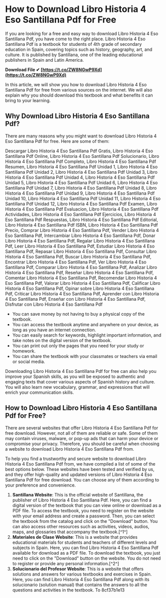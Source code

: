 
 
# How to Download Libro Historia 4 Eso Santillana Pdf for Free
 
If you are looking for a free and easy way to download Libro Historia 4 Eso Santillana Pdf, you have come to the right place. Libro Historia 4 Eso Santillana Pdf is a textbook for students of 4th grade of secondary education in Spain, covering topics such as history, geography, art, and culture. It is published by Santillana, one of the leading educational publishers in Spain and Latin America.
 
**Download File ✔ [https://t.co/ZW8NGwP9Xd](https://t.co/ZW8NGwP9Xd)**


 
In this article, we will show you how to download Libro Historia 4 Eso Santillana Pdf for free from various sources on the internet. We will also explain why you should download this textbook and what benefits it can bring to your learning.
 
## Why Download Libro Historia 4 Eso Santillana Pdf?
 
There are many reasons why you might want to download Libro Historia 4 Eso Santillana Pdf for free. Here are some of them:
 
Descargar Libro Historia 4 Eso Santillana Pdf Gratis,  Libro Historia 4 Eso Santillana Pdf Online,  Libro Historia 4 Eso Santillana Pdf Solucionario,  Libro Historia 4 Eso Santillana Pdf Completo,  Libro Historia 4 Eso Santillana Pdf Resumen,  Libro Historia 4 Eso Santillana Pdf Unidad 1,  Libro Historia 4 Eso Santillana Pdf Unidad 2,  Libro Historia 4 Eso Santillana Pdf Unidad 3,  Libro Historia 4 Eso Santillana Pdf Unidad 4,  Libro Historia 4 Eso Santillana Pdf Unidad 5,  Libro Historia 4 Eso Santillana Pdf Unidad 6,  Libro Historia 4 Eso Santillana Pdf Unidad 7,  Libro Historia 4 Eso Santillana Pdf Unidad 8,  Libro Historia 4 Eso Santillana Pdf Unidad 9,  Libro Historia 4 Eso Santillana Pdf Unidad 10,  Libro Historia 4 Eso Santillana Pdf Unidad 11,  Libro Historia 4 Eso Santillana Pdf Unidad 12,  Libro Historia 4 Eso Santillana Pdf Examen,  Libro Historia 4 Eso Santillana Pdf Evaluacion,  Libro Historia 4 Eso Santillana Pdf Actividades,  Libro Historia 4 Eso Santillana Pdf Ejercicios,  Libro Historia 4 Eso Santillana Pdf Respuestas,  Libro Historia 4 Eso Santillana Pdf Editorial,  Libro Historia 4 Eso Santillana Pdf ISBN,  Libro Historia 4 Eso Santillana Pdf Precio,  Comprar Libro Historia 4 Eso Santillana Pdf,  Vender Libro Historia 4 Eso Santillana Pdf,  Intercambiar Libro Historia 4 Eso Santillana Pdf,  Donar Libro Historia 4 Eso Santillana Pdf,  Regalar Libro Historia 4 Eso Santillana Pdf,  Leer Libro Historia 4 Eso Santillana Pdf,  Estudiar Libro Historia 4 Eso Santillana Pdf,  Repasar Libro Historia 4 Eso Santillana Pdf,  Consultar Libro Historia 4 Eso Santillana Pdf,  Buscar Libro Historia 4 Eso Santillana Pdf,  Encontrar Libro Historia 4 Eso Santillana Pdf,  Ver Libro Historia 4 Eso Santillana Pdf,  Comparar Libro Historia 4 Eso Santillana Pdf,  Analizar Libro Historia 4 Eso Santillana Pdf,  Reseñar Libro Historia 4 Eso Santillana Pdf,  Comentar Libro Historia 4 Eso Santillana Pdf,  Recomendar Libro Historia 4 Eso Santillana Pdf,  Valorar Libro Historia 4 Eso Santillana Pdf,  Calificar Libro Historia 4 Eso Santillana Pdf,  Opinar sobre Libro Historia 4 Eso Santillana Pdf,  Criticar Libro Historia 4 Eso Santillana Pdf,  Aprender con Libro Historia 4 Eso Santillana Pdf,  Enseñar con Libro Historia 4 Eso Santillana Pdf,  Disfrutar con Libro Historia 4 Eso Santillana Pdf
 
- You can save money by not having to buy a physical copy of the textbook.
- You can access the textbook anytime and anywhere on your device, as long as you have an internet connection.
- You can easily search for keywords, highlight important information, and take notes on the digital version of the textbook.
- You can print out only the pages that you need for your study or homework.
- You can share the textbook with your classmates or teachers via email or social media.

Downloading Libro Historia 4 Eso Santillana Pdf for free can also help you improve your Spanish skills, as you will be exposed to authentic and engaging texts that cover various aspects of Spanish history and culture. You will also learn new vocabulary, grammar, and expressions that will enrich your communication skills.
 
## How to Download Libro Historia 4 Eso Santillana Pdf for Free?
 
There are several websites that offer Libro Historia 4 Eso Santillana Pdf for free download. However, not all of them are reliable or safe. Some of them may contain viruses, malware, or pop-up ads that can harm your device or compromise your privacy. Therefore, you should be careful when choosing a website to download Libro Historia 4 Eso Santillana Pdf from.
 
To help you find a trustworthy and secure website to download Libro Historia 4 Eso Santillana Pdf from, we have compiled a list of some of the best options below. These websites have been tested and verified by us, and they offer high-quality and updated versions of Libro Historia 4 Eso Santillana Pdf for free download. You can choose any of them according to your preference and convenience.

1. **Santillana Website**: This is the official website of Santillana, the publisher of Libro Historia 4 Eso Santillana Pdf. Here, you can find a digital version of the textbook that you can view online or download as a PDF file. To access the textbook, you need to register on the website with your email address and create a password. Then, you can select the textbook from the catalog and click on the "Download" button. You can also access other resources such as activities, videos, audios, maps, and glossaries that accompany the textbook.[^1^]
2. **Materiales de Clase Website**: This is a website that provides educational materials for students and teachers of different levels and subjects in Spain. Here, you can find Libro Historia 4 Eso Santillana Pdf available for download as a PDF file. To download the textbook, you just need to click on the "Download" button on the website. You do not need to register or provide any personal information.[^2^]
3. **Solucionario del Profesor Website**: This is a website that offers solutions and answers for various textbooks and exercises in Spain. Here, you can find Libro Historia 4 Eso Santillana Pdf along with its solucionario (solution manual) that contains the answers to all the questions and activities in the textbook. To 8cf37b1e13


